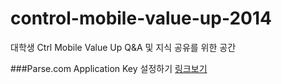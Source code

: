 control-mobile-value-up-2014
============================

대학생 Ctrl Mobile Value Up Q&A 및 지식 공유를 위한 공간

###Parse.com Application Key 설정하기 
[링크보기](./parse.com/README.md)




